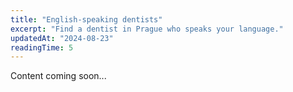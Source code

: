 ```yaml
---
title: "English-speaking dentists"
excerpt: "Find a dentist in Prague who speaks your language."
updatedAt: "2024-08-23"
readingTime: 5
---
```


Content coming soon...
